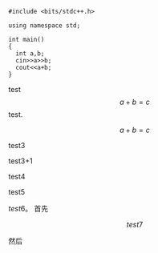 ```
#include <bits/stdc++.h>

using namespace std;

int main()
{
  int a,b;
  cin>>a>>b;
  cout<<a+b;
}

```

test $$a+b=c$$ test.

$$
a+b=c
$$

test3

test3+1

test4

test5

$test6$。
首先

$$
test7
$$

然后

